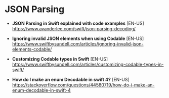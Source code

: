 # JSON Parsing

- **JSON Parsing in Swift explained with code examples** [EN-US] \
https://www.avanderlee.com/swift/json-parsing-decoding/

- **Ignoring invalid JSON elements when using Codable** [EN-US] \
https://www.swiftbysundell.com/articles/ignoring-invalid-json-elements-codable/

- **Customizing Codable types in Swift** [EN-US] \
https://www.swiftbysundell.com/articles/customizing-codable-types-in-swift/

- **How do I make an enum Decodable in swift 4?** [EN-US] \
https://stackoverflow.com/questions/44580719/how-do-i-make-an-enum-decodable-in-swift-4
